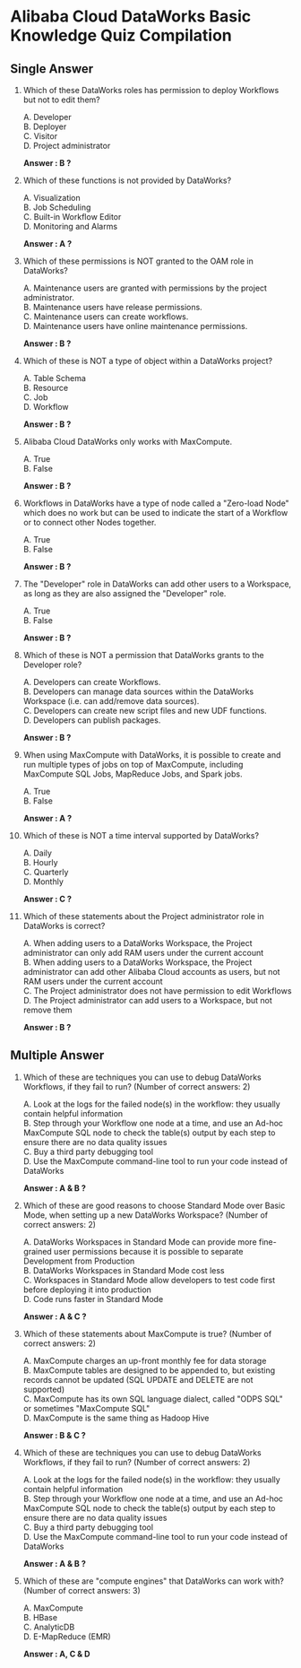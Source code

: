 # Alibaba Cloud DataWorks Basic Knowledge Quiz Compilation

## Single Answer

1. Which of these DataWorks roles has permission to deploy Workflows but not to edit them?
	
	A. Developer  
	B. Deployer  
	C. Visitor  
	D. Project administrator

	**Answer : B ?**

2. Which of these functions is not provided by DataWorks?
	
	A. Visualization  
	B. Job Scheduling  
	C. Built-in Workflow Editor  
	D. Monitoring and Alarms

	**Answer : A ?**

3. Which of these permissions is NOT granted to the OAM role in DataWorks?
	
	A. Maintenance users are granted with permissions by the project administrator.  
	B. Maintenance users have release permissions.  
	C. Maintenance users can create workflows.  
	D. Maintenance users have online maintenance permissions.

	**Answer : B ?**

4. Which of these is NOT a type of object within a DataWorks project?
	
	A. Table Schema  
	B. Resource  
	C. Job  
	D. Workflow

	**Answer : B ?**

5. Alibaba Cloud DataWorks only works with MaxCompute.
	
	A. True  
	B. False

	**Answer : B ?**

6. Workflows in DataWorks have a type of node called a "Zero-load Node" which does no work but can be used to indicate the start of a Workflow or to connect other Nodes together.
	
	A. True  
	B. False

	**Answer : B ?**

7. The "Developer" role in DataWorks can add other users to a Workspace, as long as they are also assigned the "Developer" role.

	A. True  
	B. False

	**Answer : B ?**

8. Which of these is NOT a permission that DataWorks grants to the Developer role?
	
	A. Developers can create Workflows.  
	B. Developers can manage data sources within the DataWorks Workspace (i.e. can add/remove data sources).  
	C. Developers can create new script files and new UDF functions.  
	D. Developers can publish packages.

	**Answer : B ?**

9. When using MaxCompute with DataWorks, it is possible to create and run multiple types of jobs on top of MaxCompute, including MaxCompute SQL Jobs, MapReduce Jobs, and Spark jobs.
	
	A. True  
	B. False

	**Answer : A ?**

10. Which of these is NOT a time interval supported by DataWorks?
	
	A. Daily  
	B. Hourly  
	C. Quarterly  
	D. Monthly

	**Answer : C ?**

11. Which of these statements about the Project administrator role in DataWorks is correct?
	
	A. When adding users to a DataWorks Workspace, the Project administrator can only add RAM users under the current account  
	B. When adding users to a DataWorks Workspace, the Project administrator can add other Alibaba Cloud accounts as users, but not RAM users under the current account  
	C. The Project administrator does not have permission to edit Workflows  
	D. The Project administrator can add users to a Workspace, but not remove them

	**Answer : B ?**

## Multiple Answer

1. Which of these are techniques you can use to debug DataWorks Workflows, if they fail to run? (Number of correct answers: 2)
	
	A. Look at the logs for the failed node(s) in the workflow: they usually contain helpful information  
	B. Step through your Workflow one node at a time, and use an Ad-hoc MaxCompute SQL node to check the table(s) output by each step to ensure there are no data quality issues  
	C. Buy a third party debugging tool  
	D. Use the MaxCompute command-line tool to run your code instead of DataWorks

	**Answer : A & B ?**

2. Which of these are good reasons to choose Standard Mode over Basic Mode, when setting up a new DataWorks Workspace? (Number of correct answers: 2)
	
	A. DataWorks Workspaces in Standard Mode can provide more fine-grained user permissions because it is possible to separate Development from Production  
	B. DataWorks Workspaces in Standard Mode cost less  
	C. Workspaces in Standard Mode allow developers to test code first before deploying it into production  
	D. Code runs faster in Standard Mode

	**Answer : A & C ?**

3. Which of these statements about MaxCompute is true? (Number of correct answers: 2)
	
	A. MaxCompute charges an up-front monthly fee for data storage  
	B. MaxCompute tables are designed to be appended to, but existing records cannot be updated (SQL UPDATE and DELETE are not supported)  
	C. MaxCompute has its own SQL language dialect, called "ODPS SQL" or sometimes "MaxCompute SQL"  
	D. MaxCompute is the same thing as Hadoop Hive

	**Answer : B & C ?**

4. Which of these are techniques you can use to debug DataWorks Workflows, if they fail to run? (Number of correct answers: 2)
	
	A. Look at the logs for the failed node(s) in the workflow: they usually contain helpful information  
	B. Step through your Workflow one node at a time, and use an Ad-hoc MaxCompute SQL node to check the table(s) output by each step to ensure there are no data quality issues  
	C. Buy a third party debugging tool  
	D. Use the MaxCompute command-line tool to run your code instead of DataWorks

	**Answer : A & B ?**

5. Which of these are "compute engines" that DataWorks can work with? (Number of correct answers: 3)
	
	A. MaxCompute  
	B. HBase  
	C. AnalyticDB  
	D. E-MapReduce (EMR)

	**Answer : A, C & D**